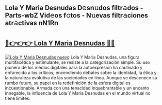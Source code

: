## Lola Y Maria Desnudas D𝚎sn𝚞dos filtr𝚊dos - Parts-wbZ Vid𝚎os f𝚘tos - N𝚞evas filtr𝚊ciones atr𝚊ctivas nN1Rn

# <h2><a href="http://mb4qtw.tromn.icu/?c=Lola+Y+Maria+Desnudas">🔗👉👉👉 Lola Y Maria Desnudas 🔗🔗</a></h2>

[![Lola Y Maria Desnudas nuevo](https://i.imgur.com/pEAQMta.gif)](http://mb4qtw.tromn.icu/?c=Lola+Y+Maria+Desnudas)
Lola Y Maria Desnudas, una figura multifacética y estimulante, se resiste a la categorización simple. Su uso pionero de los medios digitales para la autoexpresión ha cautivado y enfurecido a los críticos, encendiendo debates sobre la identidad, la ética y la naturaleza evolutiva de las sociedades en línea. Aunque se desconoce su rumbo futuro, su papel en la redefinición de la esfera digital es incuestionable. Armada con una tenacidad inquebrantable y un encanto innegable, la influencia de Lola Y Maria Desnudas en el mundo virtual no tiene límites.

